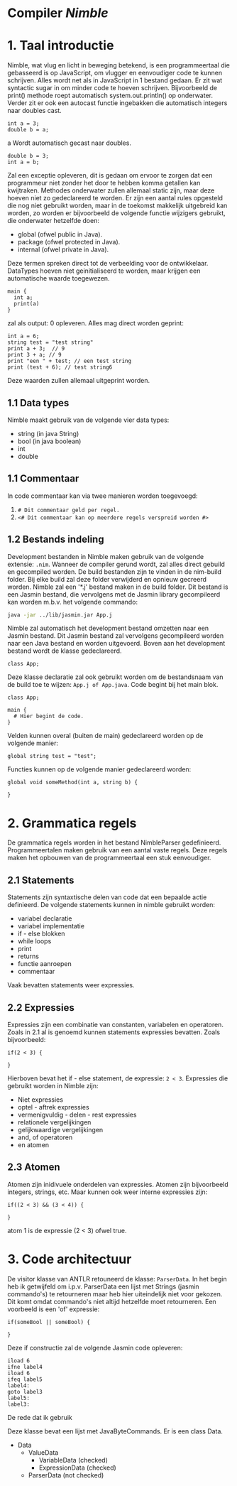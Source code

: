 # Compiler *Nimble*

# 1. Taal introductie
Nimble, wat vlug en licht in beweging betekend, is een programmeertaal die gebasseerd is op JavaScript, om vlugger
en eenvoudiger code te kunnen schrijven. Alles wordt net als in JavaScript in 1 bestand gedaan. Er zit wat syntactic
sugar in om minder code te hoeven schrijven. Bijvoorbeeld de print() methode roept automatisch system.out.println() op
onderwater. Verder zit er ook een autocast functie ingebakken die automatisch integers naar doubles cast.

```
int a = 3;
double b = a;
```

a Wordt automatisch gecast naar doubles.

```
double b = 3;
int a = b;
```

Zal een exceptie opleveren, dit is gedaan om ervoor te zorgen dat een programmeur niet zonder het door te hebben
komma getallen kan kwijtraken. Methodes onderwater zullen allemaal static zijn, maar deze hoeven niet zo gedeclareerd te
worden. Er zijn een aantal rules opgesteld die nog niet gebruikt worden, maar in de toekomst makkelijk uitgebreid kan
worden, zo worden er bijvoorbeeld de volgende functie wijzigers gebruikt, die onderwater hetzelfde doen:

* global (ofwel public in Java).
* package (ofwel protected in Java).
* internal (ofwel private in Java).

Deze termen spreken direct tot de verbeelding voor de ontwikkelaar. DataTypes hoeven niet geinitialiseerd te worden,
maar krijgen een automatische waarde toegewezen. 

```
main {
  int a;
  print(a)
}
```

zal als output: 0 opleveren. Alles mag direct worden geprint:

```
int a = 6;
string test = "test string"
print a + 3;  // 9
print 3 + a; // 9
print "een " + test; // een test string
print (test + 6); // test string6
```

Deze waarden zullen allemaal uitgeprint worden. 

## 1.1 Data types
Nimble maakt gebruik van de volgende vier data types:
* string (in java String)
* bool (in java boolean)
* int
* double

## 1.1 Commentaar
In code commentaar kan via twee manieren worden toegevoegd:
1. `# Dit commentaar geld per regel.`
2. `<# Dit commentaar kan op meerdere regels verspreid worden #>`

## 1.2 Bestands indeling
Development bestanden in Nimble maken gebruik van de volgende extensie: `.nim`.
Wanneer de compiler gerund wordt, zal alles direct gebuild en gecompiled worden. De build bestanden zijn te vinden in
de nim-build folder. Bij elke build zal deze folder verwijderd en opnieuw gecreerd worden. Nimble zal een '*.j' bestand
maken in de build folder. Dit bestand is een Jasmin bestand, die vervolgens met de Jasmin library gecompileerd kan
worden m.b.v. het volgende commando:

```sh
java -jar ../lib/jasmin.jar App.j
```

Nimble zal automatisch het development bestand omzetten naar een Jasmin bestand. Dit Jasmin bestand zal vervolgens
gecompileerd worden naar een Java bestand en worden uitgevoerd. Boven aan het development bestand wordt de klasse gedeclareerd.

```
class App;
```

Deze klasse declaratie zal ook gebruikt worden om de bestandsnaam van de build toe te wijzen: `App.j of App.java`. 
Code begint bij het main blok.

```
class App;

main {
  # Hier begint de code.
}
```

Velden kunnen overal (buiten de main) gedeclareerd worden op de volgende manier:

```
global string test = "test";
```

Functies kunnen op de volgende manier gedeclareerd worden: 

```
global void someMethod(int a, string b) {
	
}
```

# 2. Grammatica regels
De grammatica regels worden in het bestand NimbleParser gedefinieerd. Programmeertalen maken gebruik van een aantal
vaste regels. Deze regels maken het opbouwen van de programmeertaal een stuk eenvoudiger.

## 2.1 Statements
Statements zijn syntaxtische delen van code dat een bepaalde actie definieerd. De volgende statements kunnen in nimble
gebruikt worden:
* variabel declaratie
* variabel implementatie
* if - else blokken
* while loops
* print
* returns
* functie aanroepen
* commentaar

Vaak bevatten statements weer expressies.

## 2.2 Expressies
Expressies zijn een combinatie van constanten, variabelen en operatoren. Zoals in 2.1 al is genoemd kunnen statements
expressies bevatten. Zoals bijvoorbeeld:

```
if(2 < 3) {
  
}
```

Hierboven bevat het if - else statement, de expressie: `2 < 3`. Expressies die gebruikt worden in Nimble zijn:
* Niet expressies
* optel - aftrek expressies
* vermenigvuldig - delen - rest expressies
* relationele vergelijkingen
* gelijkwaardige vergelijkingen
* and, of operatoren
* en atomen

## 2.3 Atomen
Atomen zijn inidivuele onderdelen van expressies. Atomen zijn bijvoorbeeld integers, strings, etc. Maar kunnen ook weer
interne expressies zijn:

```
if((2 < 3) && (3 < 4)) {
  
}
```

atom 1 is de expressie (2 < 3) ofwel true.

# 3. Code architectuur
De visitor klasse van ANTLR retouneerd de klasse: `ParserData`. In het begin heb ik getwijfeld om i.p.v. ParserData een
lijst met Strings (jasmin commando's) te retourneren maar heb hier uiteindelijk niet voor gekozen. Dit komt omdat
commando's niet altijd hetzelfde moet retourneren. Een voorbeeld is een 'of' expressie:

```
if(someBool || someBool) {
  
}
```

Deze if constructie zal de volgende Jasmin code opleveren:

```
iload 6
ifne label4
iload 6
ifeq label5
label4:
goto label3
label5:
label3:
```

De rede dat ik gebruik 

Deze klasse bevat een lijst met JavaByteCommands. 
Er is een class Data. 

* Data    
    * ValueData 
        * VariableData (checked)
        * ExpressionData (checked)
    * ParserData (not checked)


